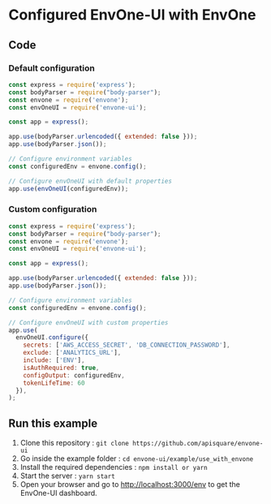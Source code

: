 # Configured EnvOne-UI with EnvOne

## Code


### Default configuration

```js
const express = require('express');
const bodyParser = require("body-parser");
const envone = require('envone');
const envOneUI = require('envone-ui');

const app = express();

app.use(bodyParser.urlencoded({ extended: false }));
app.use(bodyParser.json());

// Configure environment variables
const configuredEnv = envone.config();

// Configure envOneUI with default properties
app.use(envOneUI(configuredEnv));
```

### Custom configuration

```js
const express = require('express');
const bodyParser = require("body-parser");
const envone = require('envone');
const envOneUI = require('envone-ui');

const app = express();

app.use(bodyParser.urlencoded({ extended: false }));
app.use(bodyParser.json());

// Configure environment variables
const configuredEnv = envone.config();

// Configure envOneUI with custom properties
app.use(
  envOneUI.configure({
    secrets: ['AWS_ACCESS_SECRET', 'DB_CONNECTION_PASSWORD'],
    exclude: ['ANALYTICS_URL'],
    include: ['ENV'],
    isAuthRequired: true,
    configOutput: configuredEnv,
    tokenLifeTime: 60
  }),
);
```


## Run this example
1. Clone this repository : `git clone https://github.com/apisquare/envone-ui`
2. Go inside the example folder : `cd envone-ui/example/use_with_envone`
3. Install the required dependencies : `npm install or yarn`
4. Start the server : `yarn start`
5. Open your browser and go to [http://localhost:3000/env](http://localhost:3000/env) to get the EnvOne-UI dashboard.